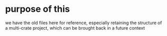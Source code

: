 # purpose of this
we have the old files here for reference, especially retaining the structure
of a multi-crate project, which can be brought back in a future context



